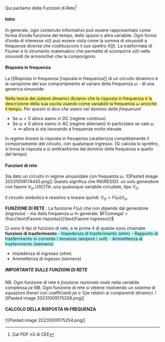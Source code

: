 Qui parliamo delle Funzioni di Rete[^1]

#### Intro
In generale, ogni contenuto informativo può essere rappresentato come forma d’onda funzione del tempo, dello spazio o altra variabile.
Ogni forma d’onda di interesse $x(t)$ può essere vista come la somma di sinusoidi a frequenze diverse che costituiscono il suo spettro $X(f)$.
La trasformata di Fourier è lo strumento matematico che permette di scomporre $x(t)$ nelle sinusoidi (le armoniche) che la compongono.

#### Risposta in frequenza
La [[Risposta in frequenza |risposta in frequenza]] di un circuito dinamico è la variazione del suo comportamento al variare della frequenza $\omega$ - di una generica sinusoide.

<span style="background:#fff88f">Nella teoria dei sistemi dinamici diciamo che la risposta in frequenza è la descrizione della sua uscita usando come variabile la frequenza $\omega$ anzichè il tempo.</span>
*Per questo si dice che siamo nel dominio della frequenza!*
- Se $\omega = 0$ allora siamo in DC (regime continuo)
- Se $\omega \neq 0$ allora siamo in AC (regime alternato)
	In particolare se vale $\omega \rightarrow \infty$ allora si sta lavorando a frequenze molto elevate.

In *regime lineare* la risposta in freuqenza caratterizza completamente il comportamento del circuito, con qualunque ingresso.
(Si calcola lo sprettro, si trova la risposta e si antitrasforma dal dominio della frequenza a quello del tempo)

#### Funzioni di rete
Sia dato un circuito in regime sinusoidale con frequenza $\omega$.
![[Pasted image 20231009174445.png]]
Questo significa che
INGRESSO: un solo generatore con fasore $V_{in}$
USCITA: una qualunque variabile circuitale, tipo $V_O$

Il circuito simbolico è resistivo e lineare quindi: $V_{O}= F(\omega) V_{in}$

**FUNZIONE DI RETE** :
	La funzione $F(\omega)$ che non dipende dal generatore (ingresso) - ma dalla frequenza $\omega$
	In generale: $F(\omega) = \frac{\text{Fasore risposta}}{\text{Fasore ingresso}}$

Ci sono 6 tipi di funzioni di rete, e le prime 4 di queste sono chiamate **funzioni di trasferimento**
<span style="background:#b1ffff">- Impedenza di trasferimento (ohm)</span>
<span style="background:#b1ffff">- Rapporto di trasferimento in corrente \ tensione (ampere \ volt)</span>
<span style="background:#b1ffff">- Ammettenza di trasferimento (siemens)</span>
- Impedenza di ingresso (ohm)
- Ammettenza di ingesso (siemens)

##### IMPORTANTE SULLE FUNZIONI DI RETE
NB. Ogni funzione di rete è *funzione razionale reale* nella variabile complessa $jw$
NB. Ogni funzione di rete si ottiene risolvendo un *sistema di equazioni lineari* con coefficienti $jw$ o $1/jw$ relativi ai *componenti dinamici*.
![[Pasted image 20231009175206.png]]

#### CALCOLO DELLA RISPOSTA IN FREQUENZA
![[Pasted image 20231009175254.png]]





[^1]: Dal PDF n3 di CEE